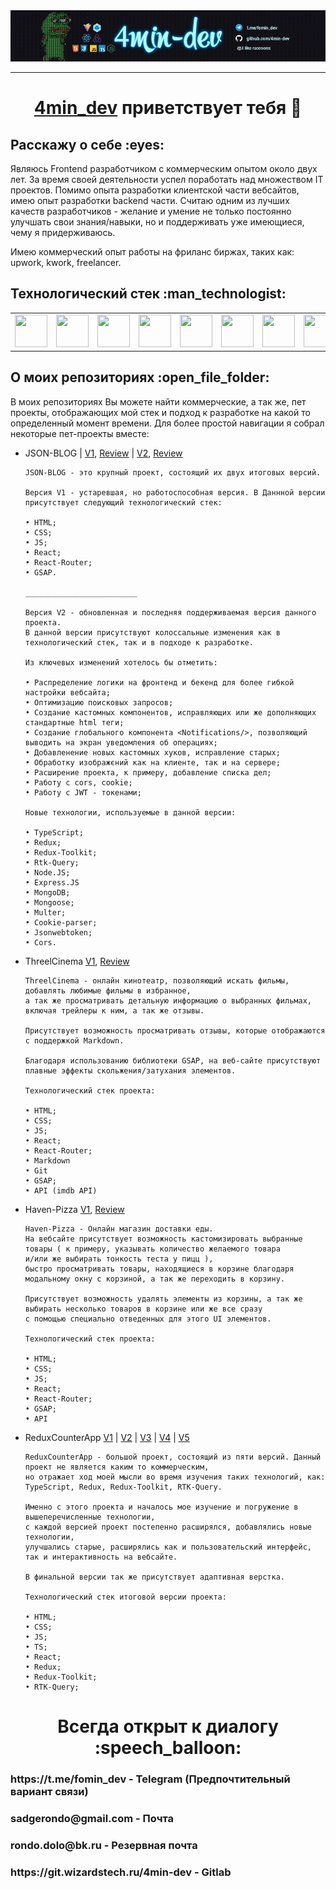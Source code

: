 <div align="center">
  <img src="https://github.com/4min-dev/4min-dev-logo/blob/main/coldStyle.gif" alt="4min_dev"/>
</div>

<hr/>

<h1 align="center"><a href="https://github.com/4min-dev">4min_dev</a> приветствует тебя 🦝</h1>

<h2>Расскажу о себе :eyes:</h2>

Являюсь Frontend разработчиком с коммерческим опытом около двух лет. 
За время своей деятельности успел поработать над множеством IT проектов. 
Помимо опыта разработки клиентской части вебсайтов, имею опыт разработки backend части. 
Считаю одним из лучших качеств разработчиков - желание и умение не только постоянно улучшать свои знания/навыки, но и поддерживать уже имеющиеся, чему я придерживаюсь.

Имею коммерческий опыт работы на фриланс биржах, таких как: upwork, kwork, freelancer.

<h2>Технологический стек :man_technologist:</h2>
<table>
  <tr>
    <td><img width="52" height="52" src="https://cdn.jsdelivr.net/gh/devicons/devicon@latest/icons/html5/html5-original.svg" /></td>
    <td><img width="52" height="52" src="https://cdn.jsdelivr.net/gh/devicons/devicon@latest/icons/css3/css3-original.svg" /></td>
    <td><img width="52" height="52" src="https://cdn.jsdelivr.net/gh/devicons/devicon@latest/icons/javascript/javascript-original.svg" /></td>
    <td><img width="52" height="52" src="https://cdn.jsdelivr.net/gh/devicons/devicon@latest/icons/typescript/typescript-original.svg" /></td>
    <td><img width="52" height="52" src="https://cdn.jsdelivr.net/gh/devicons/devicon@latest/icons/react/react-original.svg" /></td>
    <td><img width="52" height="52" src="https://cdn.jsdelivr.net/gh/devicons/devicon@latest/icons/redux/redux-original.svg" /></td>
    <td><img width="52" height="52" src="https://cdn.jsdelivr.net/gh/devicons/devicon@latest/icons/nodejs/nodejs-original.svg" /></td>
    <td><img width="52" height="52" src="https://cdn.jsdelivr.net/gh/devicons/devicon@latest/icons/express/express-original.svg" /></td>
    <td><img width="52" height="52" src="https://cdn.jsdelivr.net/gh/devicons/devicon@latest/icons/mongodb/mongodb-original.svg" /></td>
    <td><img width="52" height="52" src="https://cdn.jsdelivr.net/gh/devicons/devicon@latest/icons/mongoose/mongoose-original-wordmark.svg" /></td>
    <td><img width="52" height="52" src="https://cdn.jsdelivr.net/gh/devicons/devicon@latest/icons/figma/figma-original.svg" /></td>
    <td><img width="52" height="52" src="https://cdn.jsdelivr.net/gh/devicons/devicon@latest/icons/photoshop/photoshop-original.svg" /></td>
    <td><img width="52" height="52" src="https://cdn.jsdelivr.net/gh/devicons/devicon@latest/icons/vitejs/vitejs-original.svg" /></td>
    <td><img width="52" height="52" src="https://cdn.jsdelivr.net/gh/devicons/devicon@latest/icons/webpack/webpack-original.svg" /></td>
  </tr>
</table>

<h2>О моих репозиториях :open_file_folder:</h2>
В моих репозиториях Вы можете найти коммерческие, а так же, пет проекты, отображающих мой стек и подход к разработке на какой то определенный момент времени.
Для более простой навигации я собрал некоторые пет-проекты вместе:

- JSON-BLOG | [V1](https://github.com/4min-dev/JSON-BLOG-V1), [Review](https://youtu.be/IribWafhZos) | [V2](https://github.com/4min-dev/JSON-BLOG-V2), [Review](https://youtu.be/OgwTnhlGWoc)

      JSON-BLOG - это крупный проект, состоящий их двух итоговых версий.

      Версия V1 - устаревшая, но работоспособная версия. В Даннной версии присутствует следующий технологический стек:

      • HTML;
      • CSS;
      • JS;
      • React;
      • React-Router;
      • GSAP.

      _________________________

      Версия V2 - обновленная и последняя поддерживаемая версия данного проекта.
      В данной версии присутствуют колоссальные изменения как в технологический стек, так и в подходе к разработке.

      Из ключевых изменений хотелось бы отметить:
  
      • Распределение логики на фронтенд и бекенд для более гибкой настройки вебсайта;
      • Оптимизацию поисковых запросов;
      • Создание кастомных компонентов, исправляющих или же дополняющих стандартные html теги;
      • Создание глобального компонента <Notifications/>, позволяющий выводить на экран уведомления об операциях;
      • Добавленение новых кастомных хуков, исправление старых;
      • Обработку изображєний как на клиенте, так и на сервере;
      • Расширение проекта, к примеру, добавление списка дел;
      • Работу с cors, cookie;
      • Работу с JWT - токенами;

      Новые технологии, используемые в данной версии:

      • TypeScript;
      • Redux;
      • Redux-Toolkit;
      • Rtk-Query;
      • Node.JS;
      • Express.JS
      • MongoDB;
      • Mongoose;
      • Multer;
      • Cookie-parser;
      • Jsonwebtoken;
      • Cors.


- ThreelCinema [V1](https://github.com/4min-dev/ThreelCinema_V1), [Review](https://youtu.be/78J2lTTiICU)

      ThreelCinema - онлайн кинотеатр, позволяющий искать фильмы, добавлять любимые фильмы в избранное,
      а так же просматривать детальную информацию о выбранных фильмах, включая трейлеры к ним, а так же отзывы.

      Присутствует возможность просматривать отзывы, которые отображаются с поддержкой Markdown.

      Благодаря использованию библиотеки GSAP, на веб-сайте присутствуют плавные эффекты скольжения/затухания элементов.

      Технологический стек проекта:

      • HTML;
      • CSS;
      • JS;
      • React;
      • React-Router;
      • Markdown
      • Git
      • GSAP;
      • API (imdb API)

- Haven-Pizza [V1](https://github.com/4min-dev/HavenPizza_V1), [Review](https://youtu.be/GNvXMSlLMkE)

      Haven-Pizza - Онлайн магазин доставки еды.
      На вебсайте присутствует возможность кастомизировать выбранные товары ( к примеру, указывать количество желаемого товара
      и/или же выбирать тонкость теста у пицц ),
      быстро просматривать товары, находящиеся в корзине благодаря модальному окну с корзиной, а так же переходить в корзину.

      Присутствует возможность удалять элементы из корзины, а так же выбирать несколько товаров в корзине или же все сразу
      с помощью специально отведенных для этого UI элементов.

      Технологический стек проекта:

      • HTML;
      • CSS;
      • JS;
      • React;
      • React-Router;
      • GSAP;
      • API

- ReduxCounterApp [V1](https://github.com/4min-dev/ReduxCounterApp_V1) | [V2](https://github.com/4min-dev/ReduxCounterApp_V2) | [V3](https://github.com/4min-dev/ReduxCounterApp_V3) | [V4](https://github.com/4min-dev/ReduxCounterApp_V4) | [V5](https://github.com/4min-dev/ReduxCounterApp_V5)

      ReduxCounterApp - большой проект, состоящий из пяти версий. Данный проект не является каким то коммерческим,
      но отражает ход моей мысли во время изучения таких технологий, как: TypeScript, Redux, Redux-Toolkit, RTK-Query.

      Именно с этого проекта и началось мое изучение и погружение в вышеперечисленные технологии,
      с каждой версией проект постепенно расширялся, добавлялись новые технологии,
      улучшались старые, расширялись как и пользовательский интерфейс, так и интерактивность на вебсайте.

      В финальной версии так же присутствует адаптивная верстка.

      Технологический стек итоговой версии проекта:

      • HTML;
      • CSS;
      • JS;
      • TS;
      • React;
      • Redux;
      • Redux-Toolkit;
      • RTK-Query;

<h1 align="Center">Всегда открыт к диалогу :speech_balloon:</h1>

<h3>https://t.me/fomin_dev - Telegram (Предпочтительный вариант связи)</h3>
<h3>sadgerondo@gmail.com - Почта</h3>
<h3>rondo.dolo@bk.ru - Резервная почта</h3>
<h3>https://git.wizardstech.ru/4min-dev - Gitlab</h3>
